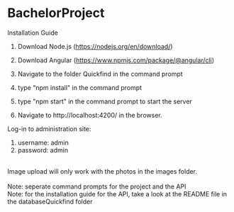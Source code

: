 # BachelorProject

Installation Guide

1. Download Node.js (https://nodejs.org/en/download/)

2. Download Angular (https://www.npmjs.com/package/@angular/cli)

3. Navigate to the folder Quickfind in the command prompt

4. type "npm install" in the command prompt

5. type "npm start" in the command prompt to start the server

6. Navigate to http://localhost:4200/ in the browser.


Log-in to administration site:
1.  username: admin
2.  password: admin

<br>
Image upload will only work with the photos in the images folder.
<br><br>
Note: seperate command prompts for the project and the API <br>
Note: for the installation guide for the API, take a look at the README file in the databaseQuickfind folder
